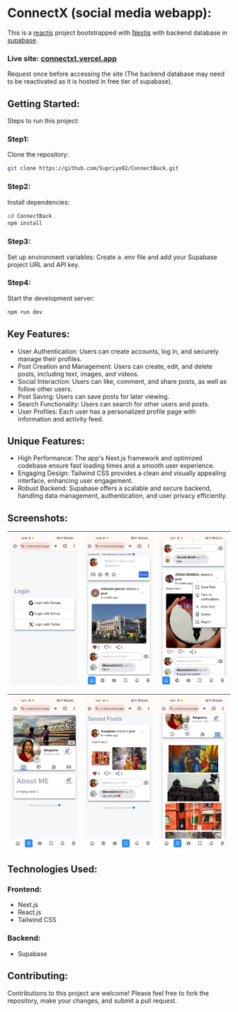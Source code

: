 # ConnectX (social media webapp):
This is a [reactjs](https://react.dev/) project bootstrapped with [Nextjs](https://nextjs.org/) with backend database in [supabase](https://supabase.com/). 
### Live site: [connectxt.vercel.app](https://connectxt.vercel.app/)
Request once before accessing the site (The backend database may need to be reactivated as it is hosted in free tier of supabase).

## Getting Started:
Steps to run this project:

### Step1:
Clone the repository:
```bash
git clone https://github.com/Supriyo02/ConnectBack.git
```

### Step2:
Install dependencies:
```bash
cd ConnectBack
npm install
```

### Step3:
Set up environment variables: Create a .env file and add your Supabase project URL and API key.

### Step4:
Start the development server:
```bash
npm run dev
```

## Key Features:
* User Authentication: Users can create accounts, log in, and securely manage their profiles.
* Post Creation and Management: Users can create, edit, and delete posts, including text, images, and videos.   
* Social Interaction: Users can like, comment, and share posts, as well as follow other users.
* Post Saving: Users can save posts for later viewing.
* Search Functionality: Users can search for other users and posts.
* User Profiles: Each user has a personalized profile page with information and activity feed.

## Unique Features:
* High Performance: The app's Next.js framework and optimized codebase ensure fast loading times and a smooth user experience.
* Engaging Design: Tailwind CSS provides a clean and visually appealing interface, enhancing user engagement.
* Robust Backend: Supabase offers a scalable and secure backend, handling data management, authentication, and user privacy efficiently.

## Screenshots:
| ![](assets/scr1.jpg) | ![](assets/scr2.jpg) | ![](assets/scr3.jpg) |
| :-------------: | :-------------: | :-------------:  |

| ![](assets/scr4.jpg) | ![](assets/scr5.jpg) | ![](assets/scr6.jpg) |
| :-------------: | :-------------: | :-------------:  |

## Technologies Used:
### Frontend:
- Next.js
- React.js
- Tailwind CSS
### Backend:
- Supabase

## Contributing:
Contributions to this project are welcome! Please feel free to fork the repository, make your changes, and submit a pull request.
